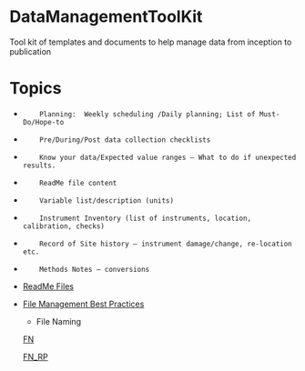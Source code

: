 # DataManagementToolKit
Tool kit of templates and documents to help manage data from inception to publication

# Topics


+         Planning:  Weekly scheduling /Daily planning; List of Must-Do/Hope-to 
+         Pre/During/Post data collection checklists
+         Know your data/Expected value ranges – What to do if unexpected results.
+         ReadMe file content
+         Variable list/description (units)
+         Instrument Inventory (list of instruments, location, calibration, checks) 
+         Record of Site history – instrument damage/change, re-location etc.
+         Methods Notes – conversions

* [ReadMe Files](2_ReadMeFiles.md)


* [File Management Best Practices](4_FileMgt.md)

   +	File Naming
   
   [FN](https://github.com/dukaczka/DataManagementToolKit/FileNaming.md)
   
    [FN_RP](../FileNaming.md)
